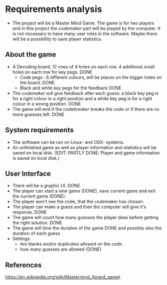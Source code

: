 # Requirements analysis

* The project will be a Master Mind Game. The game is for two players and in this project the *codemaker* part will be played by the computer. It is not necessary to have many user roles in the software. Maybe there will be a possibility to save player statistics. 

## About the game
* A Decoding board, 12 rows of 4 holes on each row. 4 additional small holes on each row for key pegs. DONE
  * Code pegs : 6 different colours, will be places on the bigger holes on the board. DONE
  * Black and white *key pegs* for the feedback DONE
* The *codemaker* will give feedback after each guess: a black key peg is for a right colour in a right position and a white key peg is for a right colour in a wrong position. DONE
* The game will end if the *codebreaker* breaks the code or if there are no more guesses left. DONE

## System requirements
* The software can be run on Linux- and OSX- systems. 
* An unfinished game as well as player information and statistics will be saved on local disk. (EDIT: PARTLY DONE: Player and game information is saved on local disk.)

## User Interface
* There will be a graphic UI. DONE
* The player can start a new game (DONE), save current game and exit the current game (DONE). 
* The player won't see the code, that the *codemaker* has chosen. 
* The player can make a guess and then the computer will give it's response. DONE
* The game will count how many guesses the player does before getting the right solution. DONE
* The game will time the duration of the game DONE and possibly also the duration of each guess
* Settings:
  * Are blanks and/or duplicates allowed on the *code*. 
  * how many guesses are allowed (DONE)

## References
https://en.wikipedia.org/wiki/Mastermind_(board_game)
